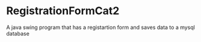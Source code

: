 # RegistrationFormCat2
A java swing program that has a registartion form and saves data to a mysql database
